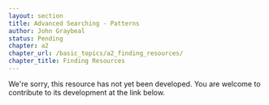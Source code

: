 ```yaml
---
layout: section
title: Advanced Searching - Patterns
author: John Graybeal
status: Pending
chapter: a2
chapter_url: /basic_topics/a2_finding_resources/
chapter_title: Finding Resources
---
```

We're sorry, this resource has not yet been developed. You are welcome to contribute to its development at the link below.
